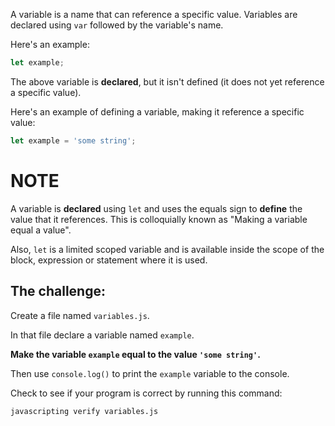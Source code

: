 A variable is a name that can reference a specific value. Variables are declared using `var` followed by the variable's name.

Here's an example:

```js
let example;
```

The above variable is **declared**, but it isn't defined (it does not yet reference a specific value).

Here's an example of defining a variable, making it reference a specific value:

```js
let example = 'some string';
```

# NOTE 

A variable is **declared** using `let` and uses the equals sign to **define** the value that it references. This is colloquially known as "Making a variable equal a value".

Also, `let` is a limited scoped variable and is available inside the scope of the block, expression or statement where it is used.

## The challenge:

Create a file named `variables.js`.

In that file declare a variable named `example`.

**Make the variable `example` equal to the value `'some string'`.**

Then use `console.log()` to print the `example` variable to the console.

Check to see if your program is correct by running this command:

`javascripting verify variables.js`

